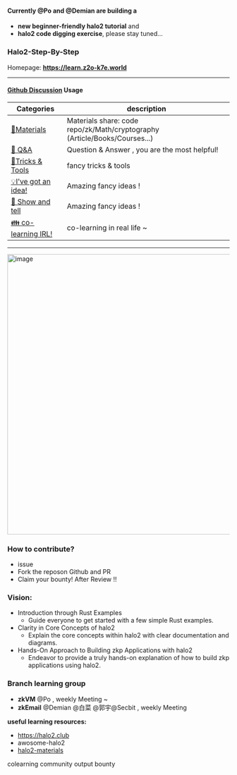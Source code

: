 
#### Currently @Po and @Demian are building a
- **new beginner-friendly halo2 tutorial** and
- **halo2 code digging exercise**, please stay tuned...



### Halo2-Step-By-Step

Homepage: **https://learn.z2o-k7e.world**

-------


#### [Github Discussion](https://github.com/zkp-co-learning/halo2-step-by-step/discussions) Usage


| Categories         | description                                                  |
| ------------------ | ---------------------------------- |
| [🍕Materials](https://github.com/zkp-co-learning/halo2-step-by-step/discussions/categories/materials)   | Materials share:  code repo/zk/Math/cryptography (Article/Books/Courses...)    |
| [🙏 Q&A](https://github.com/zkp-co-learning/halo2-step-by-step/discussions/categories/q-a)              | Question & Answer , you are the most helpful! |
| [🔧Tricks & Tools](https://github.com/zkp-co-learning/halo2-step-by-step/discussions/categories/tricks-tools)    | fancy tricks & tools |
| [💡I've got an idea!](https://github.com/zkp-co-learning/halo2-step-by-step/discussions/categories/i-ve-got-an-idea) | Amazing fancy ideas !|
| [🙌 Show and tell](https://github.com/zkp-co-learning/halo2-step-by-step/discussions/categories/show-and-tell) | Amazing fancy ideas !|
| [👪 co-learning IRL!](https://github.com/zkp-co-learning/halo2-step-by-step/discussions/categories/co-learning-irl) | co-learning in real life ~ |

------

<img width="636" alt="image" src="https://github.com/zkp-co-learning/halo2-step-by-step/assets/33189338/837ca4d9-697b-4e8b-ba0a-ea8b62313d86">



### How to contribute?
- issue
- Fork the reposon Github and PR
- Claim your bounty! After Review !!


### Vision:

- Introduction through Rust Examples
  - Guide everyone to get started with a few simple Rust examples.
- Clarity in Core Concepts of halo2
  - Explain the core concepts within halo2 with clear documentation and diagrams.
- Hands-On Approach to Building zkp Applications with halo2
  - Endeavor to provide a truly hands-on explanation of how to build zkp applications using halo2.

### Branch learning group
- **zkVM** @Po , weekly Meeting ~
- **zkEmail**  @Demian @白菜 @郭宇@Secbit , weekly Meeting 


**useful learning resources:**
- https://halo2.club
- awosome-halo2
- [halo2-materials](https://learn.z2o-k7e.world/halo2/wait%20todo/Learning-Process.html)


colearning community
output bounty
